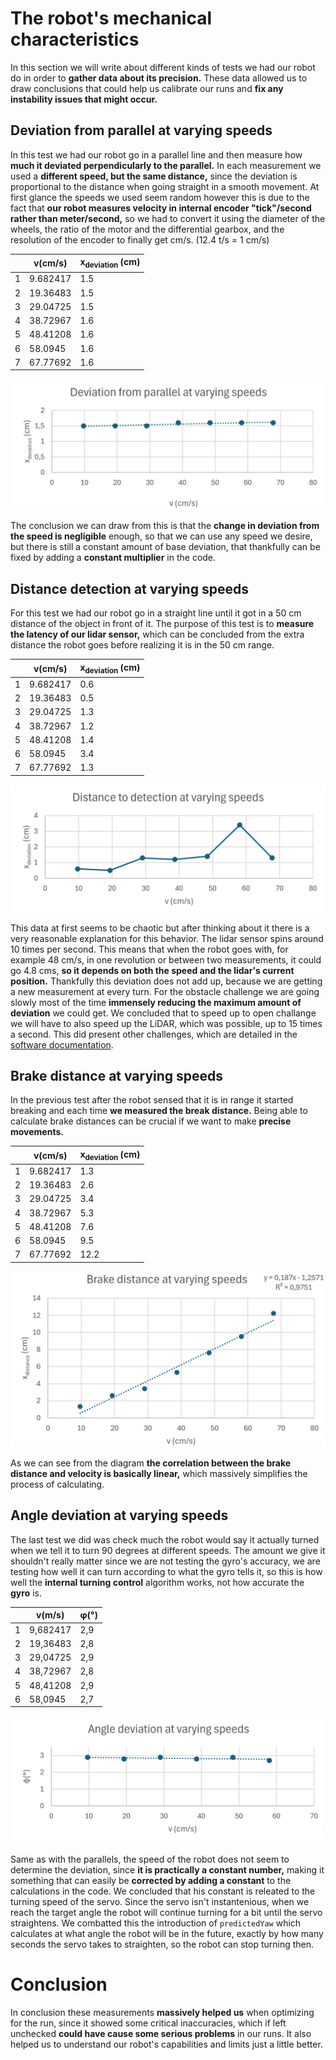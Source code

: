 # The robot's mechanical characteristics

In this section we will write about different kinds of tests we had our robot do in order to **gather data about its precision.** These data allowed us to draw conclusions that could help us calibrate our runs and **fix any instability issues that might occur.**

## Deviation from parallel at varying speeds

In this test we had our robot go in a parallel line and then measure how **much it deviated perpendicularly to the parallel.**
In each measurement we used a **different speed, but the same distance,** since the deviation is proportional to the distance when going straight in a smooth movement. At first glance the speeds we used seem random however this is due to the fact that **our robot measures velocity in internal encoder "tick"/second rather than meter/second,** so we had to convert it using the diameter of the wheels, the ratio of the motor and the differential gearbox, and the resolution of the encoder to finally get cm/s. (12.4 t/s = 1 cm/s)


|   | v(cm/s)   | x<sub>deviation </sub>(cm)|
| - | --------- | ------------------------- |
| 1 | 9.682417  | 1.5                       |
| 2 | 19.36483  | 1.5                       |
| 3 | 29.04725  | 1.5                       |
| 4 | 38.72967  | 1.6                       |
| 5 | 48.41208  | 1.6                       |
| 6 | 58.0945   | 1.6                       |
| 7 | 67.77692  | 1.6                       |

![parallel](parallel.webp)

The conclusion we can draw from this is that the **change in deviation from the speed is negligible** enough, so that we can use any speed we desire, but there is still a constant amount of base deviation, that thankfully can be fixed by adding a **constant multiplier** in the code.

## Distance detection at varying speeds

For this test we had our robot go in a straight line until it got in a 50 cm distance of the object in front of it. The purpose of this test is to **measure the latency of our lidar sensor,** which can be concluded from the extra distance the robot goes before realizing it is in the 50 cm range.

|   | v(cm/s)   | x<sub>deviation </sub>(cm)|
| - | --------- | ------------------------- |
| 1 | 9.682417  | 0.6                       |
| 2 | 19.36483  | 0.5                       |
| 3 | 29.04725  | 1.3                       |
| 4 | 38.72967  | 1.2                       |
| 5 | 48.41208  | 1.4                       |
| 6 | 58.0945   | 3.4                       |
| 7 | 67.77692  | 1.3                       |

![distance](distance.webp)

This data at first seems to be chaotic but after thinking about it there is a very reasonable explanation for this behavior. The lidar sensor spins around 10 times per second. This means that when the robot goes with, for example 48 cm/s, in one revolution or between two measurements, it could go 4.8 cms, **so it depends on both the speed and the lidar's current position.** Thankfully this deviation does not add up, because we are getting a new measurement at every turn. For the obstacle challenge we are going slowly most of the time **immensely reducing the maximum amount of deviation** we could get. We concluded that to speed up to open challange we will have to also speed up the LiDAR, which was possible, up to 15 times a second. This did present other challenges, which are detailed in the [software documentation](/src/README.md#sensors-and-motors).

## Brake distance at varying speeds

In the previous test after the robot sensed that it is in range it started breaking and each time **we measured the break distance.** Being able to calculate brake distances can be crucial if we want to make **precise movements.** 

|   | v(cm/s)   | x<sub>deviation </sub>(cm)|
| - | --------- | ------------------------- |
| 1 | 9.682417  | 1.3                       |
| 2 | 19.36483  | 2.6                       |
| 3 | 29.04725  | 3.4                       |
| 4 | 38.72967  | 5.3                       |
| 5 | 48.41208  | 7.6                       |
| 6 | 58.0945   | 9.5                       |
| 7 | 67.77692  | 12.2                      |

![distance](break.webp)

As we can see from the diagram **the correlation between the brake distance and velocity is basically linear,** which massively simplifies the process of calculating.

## Angle deviation at varying speeds

The last test we did was check much the robot would say it actually turned when we tell it to turn 90 degrees at different speeds. The amount we give it shouldn't really matter since we are not testing the gyro's accuracy, we are testing how well it can turn according to what the gyro tells it, so this is how well the **internal turning control** algorithm works, not how accurate the **gyro** is.

|   | v(m/s)   | φ(°) |
| - | -------- | ---- |
| 1 | 9,682417 | 2,9  |
| 2 | 19,36483 | 2,8  |
| 3 | 29,04725 | 2,9  |
| 4 | 38,72967 | 2,8  |
| 5 | 48,41208 | 2,9  |
| 6 | 58,0945  | 2,7  |

![parallel](angle.webp)

Same as with the parallels, the speed of the robot does not seem to determine the deviation, since **it is practically a constant number,** making it something that can easily be **corrected by adding a constant** to the calculations in the code. We concluded that his constant is releated to the turning speed of the servo. Since the servo isn't instantenious, when we reach the target angle the robot will continue turning for a bit until the servo straightens. We combatted this the introduction of `predictedYaw` which calculates at what angle the robot will be in the future, exactly by how many seconds the servo takes to straighten, so the robot can stop turning then.

# Conclusion

In conclusion these measurements **massively helped us** when optimizing for the run, since it showed some critical inaccuracies, which if left unchecked **could have cause some serious problems** in our runs. It also helped us to understand our robot's capabilities and limits just a little better.
